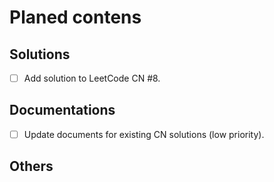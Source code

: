 # Planed contens

## Solutions
- [ ] Add solution to LeetCode CN #8.

## Documentations
- [ ] Update documents for existing CN solutions (low priority).

## Others